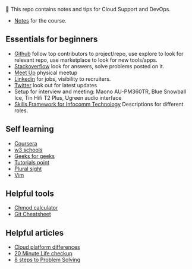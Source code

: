 
:blue_book: This repo contains notes and tips for Cloud Support and DevOps. 

- [Notes](https://github.com/ailinkhoo/notes/tree/main/notes) for the course.

## Essentials for beginners 

- [Github](https://github.com/) follow top contributors to project/repo, use explore to look for relevant repo, use marketplace to look for new tools/apps.  
- [Stackoverflow](https://stackoverflow.com/) look for answers, solve problems posted on it. 
- [Meet Up](https://www.meetup.com/topics/software-engineering) physical meetup
- [Linkedin](https://www.linkedin.com) for jobs, visibility to recruiters.
- [Twitter](https://twitter.com/) look out for latest updates
- Setup for interview and meeting: Maono AU-PM360TR, Blue Snowball Ice, Tin Hifi T2 Plus, Ugreen audio interface
- [Skills Framework for Infocomm Technology](https://www.imda.gov.sg/cwp/assets/imtalent/skills-framework-for-ict/index.html) Descriptions for different roles.

## Self learning 

- [Coursera](https://www.coursera.org/) 
- [w3 schools](https://www.w3schools.com)
- [Geeks for geeks](https://www.geeksforgeeks.org)
- [Tutorials point](http://tutorialspoint.com)
- [Plural sight](https://www.pluralsight.com)
- [Vim](https://vim-adventures.com/)

## Helpful tools

- [Chmod calculator](https://chmod-calculator.com/)
- [Git Cheatsheet](http://git-cheatsheet.com/)

## Helpful articles

- [Cloud platform differences](https://docs.microsoft.com/en-us/azure/architecture/aws-professional/services)
- [20 Minute Life checkup](https://mindfulambition.net/20-minute-life-checkup/)
- [8 steps to Problem Solving](https://medium.com/@IliyanaStareva/8-step-framework-to-problem-solving-from-mckinsey-506823257b48)



